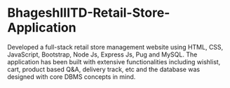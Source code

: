 # BhageshIIITD-Retail-Store-Application
Developed a full-stack retail store management website using HTML, CSS, JavaScript, Bootstrap, Node Js, Express Js, Pug and MySQL. The application has been built with extensive functionalities including wishlist, cart, product based Q&amp;A, delivery track, etc and the database was designed with core DBMS concepts in mind.
